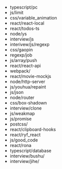 - typescript/pc
- js/limit
- css/variable_animation
- react/react-local
- react/todos-ts
- node/ys
- interview/js
- interivew/js/regexp
- css/gaopin
- regexp/job
- js/array/push
- react/react-api
- webpack/
- react/movie-mockjs
- node/http-server
- js/youhua/repaint
- js/json
- node/router
- css/box-shadown
- interview/clone
- js/weakmap
- js/promise
- postcss/
- react/clipboard-hooks
- react/ryf_react
- js/good_code
- react/rona
- typescript/database
- interview/bushu/
- interview/jihe/